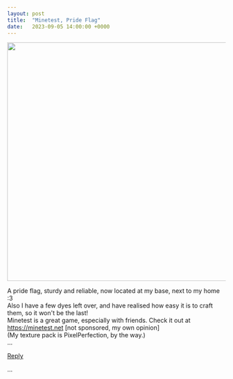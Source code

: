 ```yaml
---
layout: post
title:  "Minetest, Pride Flag"
date:   2023-09-05 14:00:00 +0000
---
```


<img src="https://gitlab.com/Novimatrem/social/-/raw/main/_postImagesUsed/jl-mt-pride-flag0.png" style="height:auto; width:550px;">

A pride flag, sturdy and reliable, now located at my base, next to my home :3
<br>
Also I have a few dyes left over, and have realised how easy it is to craft them, so it won't be the last!
<br>
Minetest is a great game, especially with friends. Check it out at <a href="https://minetest.net" target="_blank">https://minetest.net</a> [not sponsored, my own opinion]
<br>
(My texture pack is PixelPerfection, by the way.)
<br>
...

<a href="mailto:TheNovimatrem@protonmail.ch?subject=RE%3A%20Social%20post%20-%20Minetest%2C%20Pride%20Flag">Reply</a>

...

